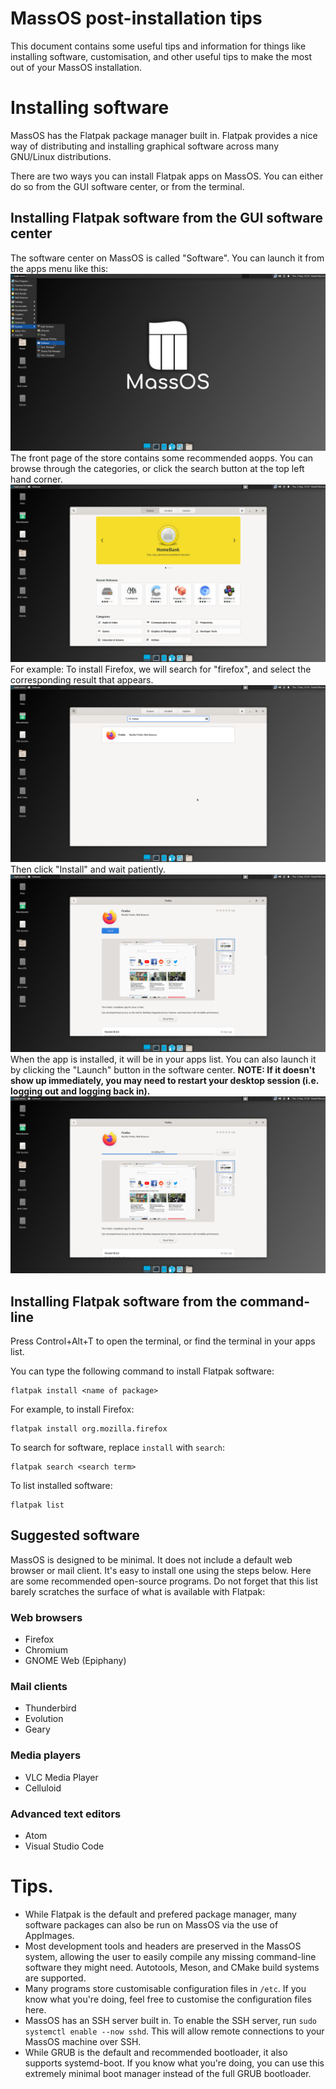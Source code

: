# MassOS post-installation tips
This document contains some useful tips and information for things like installing software, customisation, and other useful tips to make the most out of your MassOS installation.
# Installing software
MassOS has the Flatpak package manager built in. Flatpak provides a nice way of distributing and installing graphical software across many GNU/Linux distributions.

There are two ways you can install Flatpak apps on MassOS. You can either do so from the GUI software center, or from the terminal.
## Installing Flatpak software from the GUI software center
The software center on MassOS is called "Software". You can launch it from the apps menu like this:
![](postinst1.png)
The front page of the store contains some recommended aopps. You can browse through the categories, or click the search button at the top left hand corner.
![](postinst2.png)
For example: To install Firefox, we will search for "firefox", and select the corresponding result that appears.
![](postinst3.png)
Then click "Install" and wait patiently.
![](postinst4.png)
When the app is installed, it will be in your apps list. You can also launch it by clicking the "Launch" button in the software center. **NOTE: If it doesn't show up immediately, you may need to restart your desktop session (i.e. logging out and logging back in).**
![](postinst5.png)
## Installing Flatpak software from the command-line
Press Control+Alt+T to open the terminal, or find the terminal in your apps list.

You can type the following command to install Flatpak software:
```
flatpak install <name of package>
```
For example, to install Firefox:
```
flatpak install org.mozilla.firefox
```
To search for software, replace `install` with `search`:
```
flatpak search <search term>
```
To list installed software:
```
flatpak list
```
## Suggested software
MassOS is designed to be minimal. It does not include a default web browser or mail client. It's easy to install one using the steps below. Here are some recommended open-source programs. Do not forget that this list barely scratches the surface of what is available with Flatpak:
### Web browsers
- Firefox
- Chromium
- GNOME Web (Epiphany)
### Mail clients
- Thunderbird
- Evolution
- Geary
### Media players
- VLC Media Player
- Celluloid
### Advanced text editors
- Atom
- Visual Studio Code
# Tips.
- While Flatpak is the default and prefered package manager, many software packages can also be run on MassOS via the use of AppImages.
- Most development tools and headers are preserved in the MassOS system, allowing the user to easily compile any missing command-line software they might need. Autotools, Meson, and CMake build systems are supported.
- Many programs store customisable configuration files in `/etc`. If you know what you're doing, feel free to customise the configuration files here.
- MassOS has an SSH server built in. To enable the SSH server, run `sudo systemctl enable --now sshd`. This will allow remote connections to your MassOS machine over SSH.
- While GRUB is the default and recommended bootloader, it also supports systemd-boot. If you know what you're doing, you can use this extremely minimal boot manager instead of the full GRUB bootloader.

